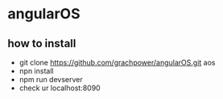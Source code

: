 # angularOS
## how to install

* git clone https://github.com/grachpower/angularOS.git aos
* npn install
* npm run devserver
* check ur localhost:8090
